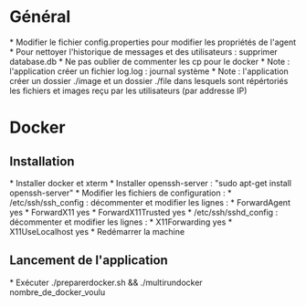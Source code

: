 <h1>Général</h1>
*	Modifier le fichier config.properties pour modifier les propriétés de l'agent
*	Pour nettoyer l'historique de messages et des utilisateurs : supprimer database.db
*	Ne pas oublier de commenter les cp pour le docker
*	Note : l'application créer un fichier log.log : journal système
*	Note : l'application créer un dossier ./image et un dossier ./file dans lesquels sont répértoriés les fichiers et images reçu par les utilisateurs (par addresse IP)

<h1>Docker</h1>
<h2>Installation</h2>
* Installer docker et xterm
* Installer openssh-server : "sudo apt-get install openssh-server"
* Modifier les fichiers de configuration :
     * /etc/ssh/ssh_config : décommenter et modifier les lignes : 
          * ForwardAgent yes
          * ForwardX11 yes
          * ForwardX11Trusted yes
     * /etc/ssh/sshd_config : décommenter et modifier les lignes : 
          * X11Forwarding yes
          * X11UseLocalhost yes
* Redémarrer la machine
<h2>Lancement de l'application</h2>
* Exécuter ./preparerdocker.sh && ./multirundocker nombre_de_docker_voulu
